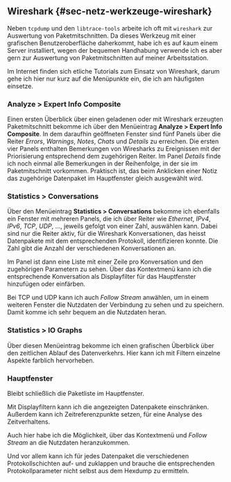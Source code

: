 
## Wireshark {#sec-netz-werkzeuge-wireshark}

Neben `tcpdump` und den `libtrace-tools` arbeite ich oft mit `wireshark` zur
Auswertung von Paketmitschnitten.
Da dieses Werkzeug mit einer grafischen Benutzeroberfläche daherkommt, habe
ich es auf kaum einem Server installiert, wegen der bequemen
Handhabung verwende ich es aber gern zur Auswertung von Paketmitschnitten auf
meiner Arbeitsstation.

Im Internet finden sich etliche Tutorials zum Einsatz von Wireshark, darum gehe
ich hier nur kurz auf die Menüpunkte ein, die ich am häufigsten einsetze.

### Analyze > Expert Info Composite

Einen ersten Überblick über einen geladenen oder mit Wireshark erzeugten
Paketmitschnitt bekomme ich über den
Menüeintrag **Analyze > Expert Info Composite**.
In dem daraufhin geöffneten Fenster sind fünf Panels über die Reiter
*Errors*, *Warnings*, *Notes*, *Chats* und *Details* zu erreichen.
Die ersten vier Panels enthalten Bemerkungen von Wiresharks zu Ereignissen
mit der Priorisierung entsprechend dem zugehörigen Reiter.
Im Panel *Details* finde ich noch einmal alle Bemerkungen in der
Reihenfolge, in der sie im Paketmitschnitt vorkommen.
Praktisch ist, das beim Anklicken einer Notiz das zugehörige Datenpaket
im Hauptfenster gleich ausgewählt wird.

### Statistics > Conversations

Über den Menüeintrag **Statistics > Conversations** bekomme ich ebenfalls
ein Fenster mit mehreren Panels, die ich über Reiter wie *Ethernet*,
*IPv4*, *IPv6*, *TCP*, *UDP*, ..., jeweils gefolgt von einer Zahl,
auswählen kann.
Dabei sind nur die Reiter aktiv, für die Wireshark Konversationen, das
heisst Datenpakete mit dem entsprechenden Protokoll, identifizieren konnte.
Die Zahl gibt die Anzahl der verschiedenen Konversationen an.

Im Panel ist dann eine Liste mit einer Zeile pro Konversation und den
zugehörigen Parametern zu sehen.
Über das Kontextmenü kann ich die entsprechende Konversation als
Displayfilter für das Hauptfenster hinzufügen oder einfärben.
  
Bei TCP und UDP kann ich auch *Follow Stream* anwählen, um in einem
weiteren Fenster die Nutzdaten der Verbindung zu sehen und zu speichern.
Damit komme ich sehr bequem an die Nutzdaten heran.

### Statistics > IO Graphs

Über diesen Menüeintrag bekomme ich einen grafischen Überblick über den
zeitlichen Ablauf des Datenverkehrs.
Hier kann ich mit Filtern einzelne Aspekte farblich hervorheben.

### Hauptfenster

Bleibt schließlich die Paketliste im Hauptfenster.

Mit Displayfiltern kann ich die angezeigten Datenpakete einschränken.
Außerdem kann ich Zeitreferenzpunkte setzen, für eine Analyse des
Zeitverhaltens.

Auch hier habe ich die Möglichkeit, über das Kontextmenü und
*Follow Stream* an die Nutzdaten heranzukommen.

Und vor allem kann ich für jedes Datenpaket die verschiedenen
Protokollschichten auf- und zuklappen und  brauche die entsprechenden
Protokollparameter nicht selbst aus dem Hexdump zu ermitteln.

